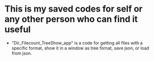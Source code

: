 # This is my saved codes for self or any other person who can find it useful

- "Dir_Filecount_TreeShow_app" is a code for getting all files with a specific format, show it in a window as tree fornat, save json, or load from json.